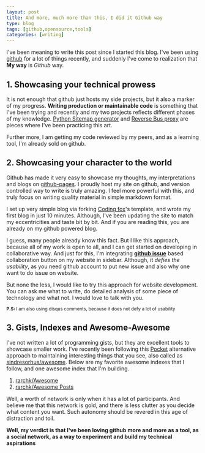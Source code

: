 ```yaml
---
layout: post
title: And more, much more than this, I did it Github way
type: blog
tags: [github,opensource,tools]
categories: [writing]
---
```


I've been meaning to write this post since I started this blog. I've been using [github](https://github.com) for a lot of things recently, and suddenly I've come to realization that **My way** is *Github* way.

## 1. Showcasing your technical prowess 
It is not enough that github just hosts my side projects, but it also a marker of my progress. **Writing production or maintainable code** is something that I've been trying and recently and my two projects reflects different phases of my knowledge. [Python Sitemap generator](https://github.com/rarchk/pySiteMap) and [Reverse Bus proxy](https://github.com/rarchk/reversebus) are pieces where I've been practicing this art. 

Further more, I am getting my code reviewed by my peers, and as a learning tool, I'm already sold on github.

## 2. Showcasing your character to the world
Github has made it very easy to showcase my thoughts, my interpretations and blogs on [github-pages](https://pages.github.com/). I proudly host my site on github, and version controlled way to write is truly amazing. I feel more powerful with this, and truly focus on writing quality material in simple markdown format. 

I set up very simple blog via forking [Coding fox](http://codinfox.github.io/)'s template, and wrote my first blog in just 10 minutes. Although, I've been updating the site to match my eccentricities and taste bit by bit. And if you are reading this, you are already on my github powered blog.

I guess, many people already know this fact. But I like this approach, because all of my work is open to all, and I can get started on developing in collaborative way. And just for this, I'm integrating [**github issue**](https://github.com/rarchk/rarchk.github.io/issues/new) based collaboration button on my website in sidebar. Although, it *defies the usability*, as you need github account to put new issue and also why one want to do issue on website. 

But none the less, I would like to try this approach for website development. You can ask me what to write, do detailed analysis of some piece of technology and what not. I would love to talk with you. 

<small><b>P.S: </b>I am also using disqus comments, because it does not defy a lot of usability</small>

## 3. Gists, Indexes and Awesome-Awesome                 
I've not written a lot of programming gists, but they are excellent tools to showcase smaller work. I've recently been following this [Pocket](https://getpocket.com) alternative approach to maintaining interesting things that you see,  also called as [sindresorhus/awesome](https://github.com/sindresorhus/awesome). Below are my favorite awesome indexes that I follow, and one awesome index that I'm building. 

1. [rarchk/Awesome](https://github.com/rarchk/awesome)
2. [rarchk/Awesome Posts](https://github.com/rarchk/awesome-posts)

Well, a worth of network is only when it has a lot of participants. And believe me that this network is gold, and there is less clutter as you decide what content you want. Such autonomy should be revered in this age of distraction and toil. 

**Well, my verdict is that I've been loving github more and more as a tool, as a social network, as a way to experiment and build my technical aspirations** 